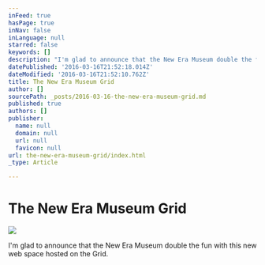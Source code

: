 ```yaml
---
inFeed: true
hasPage: true
inNav: false
inLanguage: null
starred: false
keywords: []
description: "I'm glad to announce that the New Era Museum double the fun with this new web space hosted on the Grid."
datePublished: '2016-03-16T21:52:18.014Z'
dateModified: '2016-03-16T21:52:10.762Z'
title: The New Era Museum Grid
author: []
sourcePath: _posts/2016-03-16-the-new-era-museum-grid.md
published: true
authors: []
publisher:
  name: null
  domain: null
  url: null
  favicon: null
url: the-new-era-museum-grid/index.html
_type: Article

---
```

# The New Era Museum Grid
![](https://the-grid-user-content.s3-us-west-2.amazonaws.com/916762d0-3e9d-46df-b362-bc968a3cdf99.jpg)

I'm glad to announce that the New Era Museum double the fun with this new web space hosted on the Grid.